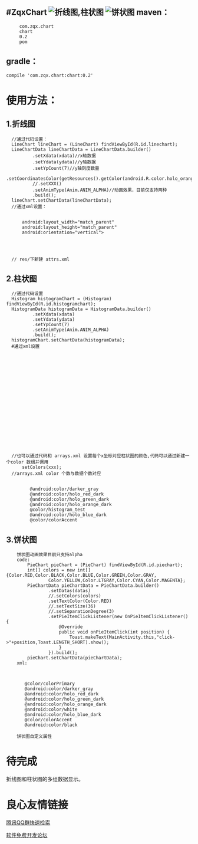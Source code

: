 #ZqxChart
![折线图,柱状图](http://git.oschina.net/uploads/images/2016/0630/141247_00df7a2e_372342.gif "折线图,柱状图")
![饼状图](http://git.oschina.net/uploads/images/2016/0630/141029_c9b91675_372342.gif "饼状图")
maven：
------
     
         com.zqx.chart 
         chart 
         0.2 
         pom 
     


gradle：
-------
    compile 'com.zqx.chart:chart:0.2'

使用方法：
==========
  1.折线图
  --------
      //通过代码设置：
      LineChart lineChart = (LineChart) findViewById(R.id.linechart);
      LineChartData lineChartData = LineChartData.builder()
              .setXdata(xdata)//x轴数据
              .setYdata(ydata)//y轴数据
              .setYpCount(7)//y轴刻度数量
              .setCoordinatesColor(getResources().getColor(android.R.color.holo_orange_dark))
              //.setXXX()
              .setAnimType(Anim.ANIM_ALPHA)//动画效果，目前仅支持两种
              .build();
      lineChart.setChartData(lineChartData);
      //通过xml设置：
       
       
          android:layout_width="match_parent"
          android:layout_height="match_parent"
          android:orientation="vertical">
      
               
            
       
      // res/下新建 attrs.xml
       
       
           
           
           
           
           
           
           
           
           
           
           
           
           
           
           
           
           
           
           
           
           
           
           
           
           
           
           
           
                
                
           
       
  2.柱状图
  --------
      //通过代码设置
      Histogram histogramChart = (Histogram) findViewById(R.id.histogramchart);
      HistogramData histogramData = HistogramData.builder()
              .setXdata(xdata)
              .setYdata(ydata)
              .setYpCount(7)
              .setAnimType(Anim.ANIM_ALPHA)
              .build();
      histogramChart.setChartData(histogramData);
      #通过xml设置
       
       
       
           
           
           
           
           
           
           
           
           
           
           
           
           
           
           
           
       
      //也可以通过代码和 arrays.xml 设置每个x坐标对应柱状图的颜色,代码可以通过新建一个color 数组并调用
          setColors(xxx);
      //arrays.xml color 个数与数据个数对应
         
         
             @android:color/darker_gray 
             @android:color/holo_red_dark 
             @android:color/holo_green_dark 
             @android:color/holo_orange_dark 
             @color/histogram_test 
             @android:color/holo_blue_dark 
             @color/colorAccent 
         
  3.饼状图
  --------
        饼状图动画效果目前只支持alpha
        code:
            PieChart pieChart = (PieChart) findViewById(R.id.piechart);
            int[] colors = new int[]{Color.RED,Color.BLACK,Color.BLUE,Color.GREEN,Color.GRAY,
                    Color.YELLOW,Color.LTGRAY,Color.CYAN,Color.MAGENTA};
            PieChartData pieChartData = PieChartData.builder()
                    .setDatas(datas)
                    //.setColors(colors)
                    .setTextColor(Color.RED)
                    //.setTextSize(36)
                    //.setSeparationDegree(3)
                    .setPieItemClickListener(new OnPieItemClickListener() {
                        @Override
                        public void onPieItemClick(int position) {
                            Toast.makeText(MainActivity.this,"click->"+position,Toast.LENGTH_SHORT).show();
                        }
                    }).build();
            pieChart.setChartData(pieChartData);
        xml:
             
         
         
           @color/colorPrimary 
           @android:color/darker_gray 
           @android:color/holo_red_dark 
           @android:color/holo_green_dark 
           @android:color/holo_orange_dark 
           @android:color/white 
           @android:color/holo_blue_dark 
           @color/colorAccent 
           @android:color/black 
         
        饼状图自定义属性
         
             
             
             
             
             
             
             
             
                  
                  
                  
             
         
  
待完成
======
折线图和柱状图的多组数据显示。

 # 良心友情链接

[腾讯QQ群快速检索](http://u.720life.cn/s/8cf73f7c)

[软件免费开发论坛](http://u.720life.cn/s/bbb01dc0)